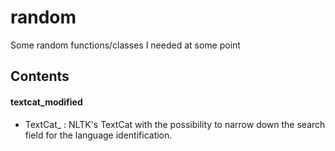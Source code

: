 # random

Some random functions/classes I needed at some point

## Contents

#### textcat_modified

- TextCat_ : NLTK's TextCat with the possibility to narrow down the search field for the language identification.
